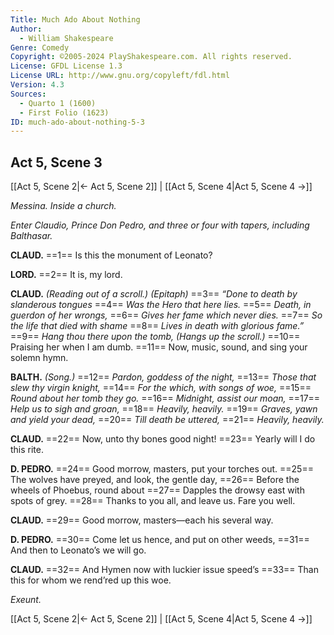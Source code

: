 ```yaml
---
Title: Much Ado About Nothing
Author: 
  - William Shakespeare
Genre: Comedy
Copyright: ©2005-2024 PlayShakespeare.com. All rights reserved.
License: GFDL License 1.3
License URL: http://www.gnu.org/copyleft/fdl.html
Version: 4.3
Sources:
  - Quarto 1 (1600)
  - First Folio (1623)
ID: much-ado-about-nothing-5-3
---
```


## Act 5, Scene 3
[[Act 5, Scene 2|← Act 5, Scene 2]] | [[Act 5, Scene 4|Act 5, Scene 4 →]]

*Messina. Inside a church.*

*Enter Claudio, Prince Don Pedro, and three or four with tapers, including Balthasar.*

**CLAUD.**
==1== Is this the monument of Leonato?

**LORD.**
==2== It is, my lord.

**CLAUD.**
*(Reading out of a scroll.)*
*(Epitaph)*
==3== *“Done to death by slanderous tongues*
==4== *Was the Hero that here lies.*
==5== *Death, in guerdon of her wrongs,*
==6== *Gives her fame which never dies.*
==7== *So the life that died with shame*
==8== *Lives in death with glorious fame.”*
==9== *Hang thou there upon the tomb,*
*(Hangs up the scroll.)*
==10== Praising her when I am dumb.
==11== Now, music, sound, and sing your solemn hymn.

**BALTH.**
*(Song.)*
==12== *Pardon, goddess of the night,*
==13== *Those that slew thy virgin knight,*
==14== *For the which, with songs of woe,*
==15== *Round about her tomb they go.*
==16== *Midnight, assist our moan,*
==17== *Help us to sigh and groan,*
==18== *Heavily, heavily.*
==19== *Graves, yawn and yield your dead,*
==20== *Till death be uttered,*
==21== *Heavily, heavily.*

**CLAUD.**
==22== Now, unto thy bones good night!
==23== Yearly will I do this rite.

**D. PEDRO.**
==24== Good morrow, masters, put your torches out.
==25== The wolves have preyed, and look, the gentle day,
==26== Before the wheels of Phoebus, round about
==27== Dapples the drowsy east with spots of grey.
==28== Thanks to you all, and leave us. Fare you well.

**CLAUD.**
==29== Good morrow, masters—each his several way.

**D. PEDRO.**
==30== Come let us hence, and put on other weeds,
==31== And then to Leonato’s we will go.

**CLAUD.**
==32== And Hymen now with luckier issue speed’s
==33== Than this for whom we rend’red up this woe.

*Exeunt.*

[[Act 5, Scene 2|← Act 5, Scene 2]] | [[Act 5, Scene 4|Act 5, Scene 4 →]]